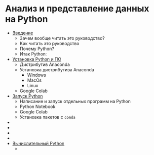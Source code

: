 # Анализ и представление данных на Python


* [Введение](./inroduction.md)
  * Зачем вообще читать это руководство?
  * Как читать это руководство
  * Почему Python?
  * Итак Python:
* [Установка Python и ПО](./installation.md)
  * Дистрибутив Anaconda
  * Установка дистрибутива Anaconda
    * Windows
    * MacOs
    * Linux
  * Google Colab
* [Запуск Python](./run.md)
  * Написание и запуск отдельных программ на Python
  * Python Notebook
  * Google Colab
  * Установка пакетов c `conda`
* [](./01.ipynb)
* [](./02.ipynb)
* [](./03.ipynb)
* [](./04.ipynb)
* [Вычислительный Python](./skikit_py.md)
  * [](./05.ipynb)